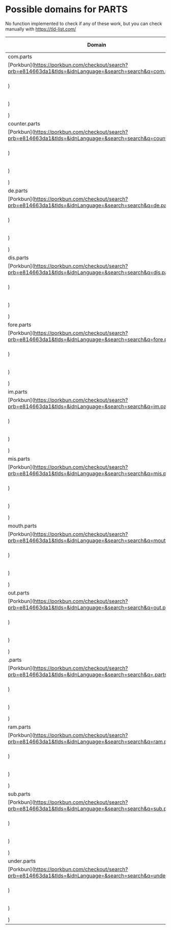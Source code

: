 # Possible domains for PARTS

No function implemented to check if any of these work, but you can check manually with https://tld-list.com/

| Domain | Porkbun | NameCheap | Google Domains |
|---|---|---|---|
| com.parts | [Porkbun](https://porkbun.com/checkout/search?prb=e814663da1&tlds=&idnLanguage=&search=search&q=com.parts) | [Namecheap](https://www.namecheap.com/domains/registration/results/?domain=com.parts) | [Google](https://domains.google.com/registrar/search?searchTerm=com.parts) |
| counter.parts | [Porkbun](https://porkbun.com/checkout/search?prb=e814663da1&tlds=&idnLanguage=&search=search&q=counter.parts) | [Namecheap](https://www.namecheap.com/domains/registration/results/?domain=counter.parts) | [Google](https://domains.google.com/registrar/search?searchTerm=counter.parts) |
| de.parts | [Porkbun](https://porkbun.com/checkout/search?prb=e814663da1&tlds=&idnLanguage=&search=search&q=de.parts) | [Namecheap](https://www.namecheap.com/domains/registration/results/?domain=de.parts) | [Google](https://domains.google.com/registrar/search?searchTerm=de.parts) |
| dis.parts | [Porkbun](https://porkbun.com/checkout/search?prb=e814663da1&tlds=&idnLanguage=&search=search&q=dis.parts) | [Namecheap](https://www.namecheap.com/domains/registration/results/?domain=dis.parts) | [Google](https://domains.google.com/registrar/search?searchTerm=dis.parts) |
| fore.parts | [Porkbun](https://porkbun.com/checkout/search?prb=e814663da1&tlds=&idnLanguage=&search=search&q=fore.parts) | [Namecheap](https://www.namecheap.com/domains/registration/results/?domain=fore.parts) | [Google](https://domains.google.com/registrar/search?searchTerm=fore.parts) |
| im.parts | [Porkbun](https://porkbun.com/checkout/search?prb=e814663da1&tlds=&idnLanguage=&search=search&q=im.parts) | [Namecheap](https://www.namecheap.com/domains/registration/results/?domain=im.parts) | [Google](https://domains.google.com/registrar/search?searchTerm=im.parts) |
| mis.parts | [Porkbun](https://porkbun.com/checkout/search?prb=e814663da1&tlds=&idnLanguage=&search=search&q=mis.parts) | [Namecheap](https://www.namecheap.com/domains/registration/results/?domain=mis.parts) | [Google](https://domains.google.com/registrar/search?searchTerm=mis.parts) |
| mouth.parts | [Porkbun](https://porkbun.com/checkout/search?prb=e814663da1&tlds=&idnLanguage=&search=search&q=mouth.parts) | [Namecheap](https://www.namecheap.com/domains/registration/results/?domain=mouth.parts) | [Google](https://domains.google.com/registrar/search?searchTerm=mouth.parts) |
| out.parts | [Porkbun](https://porkbun.com/checkout/search?prb=e814663da1&tlds=&idnLanguage=&search=search&q=out.parts) | [Namecheap](https://www.namecheap.com/domains/registration/results/?domain=out.parts) | [Google](https://domains.google.com/registrar/search?searchTerm=out.parts) |
| .parts | [Porkbun](https://porkbun.com/checkout/search?prb=e814663da1&tlds=&idnLanguage=&search=search&q=.parts) | [Namecheap](https://www.namecheap.com/domains/registration/results/?domain=.parts) | [Google](https://domains.google.com/registrar/search?searchTerm=.parts) |
| ram.parts | [Porkbun](https://porkbun.com/checkout/search?prb=e814663da1&tlds=&idnLanguage=&search=search&q=ram.parts) | [Namecheap](https://www.namecheap.com/domains/registration/results/?domain=ram.parts) | [Google](https://domains.google.com/registrar/search?searchTerm=ram.parts) |
| sub.parts | [Porkbun](https://porkbun.com/checkout/search?prb=e814663da1&tlds=&idnLanguage=&search=search&q=sub.parts) | [Namecheap](https://www.namecheap.com/domains/registration/results/?domain=sub.parts) | [Google](https://domains.google.com/registrar/search?searchTerm=sub.parts) |
| under.parts | [Porkbun](https://porkbun.com/checkout/search?prb=e814663da1&tlds=&idnLanguage=&search=search&q=under.parts) | [Namecheap](https://www.namecheap.com/domains/registration/results/?domain=under.parts) | [Google](https://domains.google.com/registrar/search?searchTerm=under.parts) |

